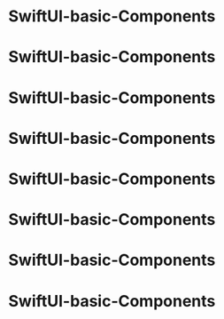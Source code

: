 # SwiftUI-basic-Components
# SwiftUI-basic-Components
# SwiftUI-basic-Components
# SwiftUI-basic-Components
# SwiftUI-basic-Components
# SwiftUI-basic-Components
# SwiftUI-basic-Components
# SwiftUI-basic-Components
